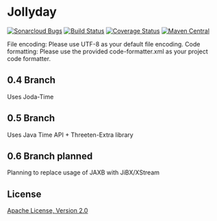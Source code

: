 Jollyday
========

[![Sonarcloud Bugs](https://sonarcloud.io/api/project_badges/quality_gate?project=de.jollyday%3Ajollyday)](https://sonarcloud.io/dashboard?id=de.jollyday%3Ajollyday)
[![Build Status](https://travis-ci.org/svendiedrichsen/jollyday.svg)](https://travis-ci.org/svendiedrichsen/jollyday)
[![Coverage Status](https://coveralls.io/repos/github/svendiedrichsen/jollyday/badge.svg?branch=master)](https://coveralls.io/github/svendiedrichsen/jollyday?branch=master)
[![Maven Central](https://maven-badges.herokuapp.com/maven-central/de.jollyday/jollyday/badge.svg)](https://maven-badges.herokuapp.com/maven-central/de.jollyday/jollyday)

File encoding: Please use UTF-8 as your default file encoding.
Code formatting: Please use the provided code-formatter.xml as your project code formatter.

## 0.4 Branch
Uses Joda-Time

## 0.5 Branch
Uses Java Time API + Threeten-Extra library

## 0.6 Branch planned
Planning to replace usage of JAXB with JiBX/XStream

## License

[Apache License, Version 2.0](LICENSE.md)
